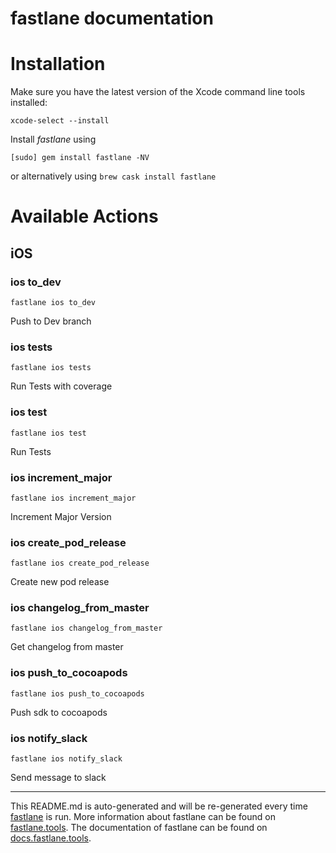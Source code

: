 fastlane documentation
================
# Installation

Make sure you have the latest version of the Xcode command line tools installed:

```
xcode-select --install
```

Install _fastlane_ using
```
[sudo] gem install fastlane -NV
```
or alternatively using `brew cask install fastlane`

# Available Actions
## iOS
### ios to_dev
```
fastlane ios to_dev
```
Push to Dev branch
### ios tests
```
fastlane ios tests
```
Run Tests with coverage
### ios test
```
fastlane ios test
```
Run Tests
### ios increment_major
```
fastlane ios increment_major
```
Increment Major Version
### ios create_pod_release
```
fastlane ios create_pod_release
```
Create new pod release
### ios changelog_from_master
```
fastlane ios changelog_from_master
```
Get changelog from master
### ios push_to_cocoapods
```
fastlane ios push_to_cocoapods
```
Push sdk to cocoapods
### ios notify_slack
```
fastlane ios notify_slack
```
Send message to slack

----

This README.md is auto-generated and will be re-generated every time [fastlane](https://fastlane.tools) is run.
More information about fastlane can be found on [fastlane.tools](https://fastlane.tools).
The documentation of fastlane can be found on [docs.fastlane.tools](https://docs.fastlane.tools).
